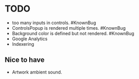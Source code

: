 # TODO

- too many inputs in controls. #KnownBug
- ControlsPopup is rendered multiple times. #KnownBug
- Background color is defined but not rendered. #KnownBug
- Google Analytics
- Indexering

## Nice to have

- Artwork ambient sound.
